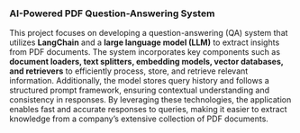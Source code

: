 ### AI-Powered PDF Question-Answering System  
This project focuses on developing a question-answering (QA) system that utilizes **LangChain** and a **large language model (LLM)** to extract insights from PDF documents. 
The system incorporates key components such as **document loaders, text splitters, embedding models, vector databases, and retrievers** to efficiently process, store, and retrieve relevant information.
Additionally, the model stores query history and follows a structured prompt framework, ensuring contextual understanding and consistency in responses.
By leveraging these technologies, the application enables fast and accurate responses to queries, making it easier to extract knowledge from a company’s extensive collection of PDF documents.
